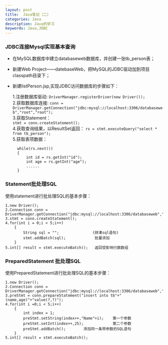 ```yaml
---
layout: post
title:  Java笔记（二）
categories: Java
description: Java的学习
keywords: Java,JDBC
---
```

### JDBC连接Mysql实现基本查询

* 在MySQL数据库中建立databaseweb数据库，并创建一张tb_person表；
* 新建Web Project——datebaseWeb，把MySQL的JDBC驱动加到项目classpath目录下；
* 新建listPerson.jsp,实现JDBC访问数据库的步骤如下：

	1.注册数据库驱动:  `DriverManager.registerDriver(new Driver());`  
	2.获取数据库连接:  `conn = DriverManager.getConnection("jdbc:mysql://localhost:3306/databaseweb","root","root");`  
	3.获取Statement：  
	`stmt = conn.createStatement();`  
	4.获取查询结果，以ResultSet返回：  `rs = stmt.executeQuery("select * from tb_person");`  
	5.获取表项数据：

		while(rs.next())
		{
			int id = rs.getInt("id");  
			int age = rs.getInt("age");  
			......
		} 

### Statement批处理SQL

使用statement进行批处理SQL的基本步骤：  

	1.new Driver();
	2.Connection conn = DriverManager.getConnection("jdbc:mysql://localhost:3306/databaseweb","root","root");
	3.stmt = conn.createStatement();
	4.for(int i = 0;i < 5;i++)
		{
			String sql = "";               (拼凑sql语句)
			stmt.addBatch(sql);             批量添加
		}
	5.int[] result = stmt.executeBatch();   返回受影响行数数组


### PreparedStatement 批处理SQL

使用PreparedStatement进行批处理SQL的基本步骤：

	1.new Driver();
	2.Connection conn = DriverManager.getConnection("jdbc:mysql://localhost:3306/databaseweb","root","root");
	3.preStmt = conn.prepareStatement("insert into tb"+"(name,age)"+"value(?,?)");
	4.for(int i =0;i < 5;i++)
		{
			int index = 1;
			preStmt.setString(index++,"Name"+i);    第一个参数
			preStmt.setInt(index++,25);             第二个参数
			preStmt.addBatch();        添加同一条带参数的SQL语句
		}
	5.int[] result = stmt.executeBatch();

